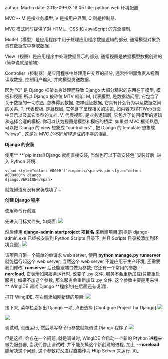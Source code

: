 author: Martin
date: 2015-09-03 16:05
title: python web 环境配置

MVC -- M 是指业务模型, V 是指用户界面, C 则是控制器.

MVC 模式同时提供了对 HTML、CSS 和 JavaScript 的完全控制.

Model（模型）是应用程序中用于处理应用程序数据逻辑的部分, 通常模型对象负责在数据库中存取数据.

View（视图）是应用程序中处理数据显示的部分, 通常视图是依据模型数据创建的(简单说就是前端).

Controller（控制器）是应用程序中处理用户交互的部分, 通常控制器负责从视图读取数据, 控制用户输入, 并向模型发送数据.

因为 "C" 是 Django 框架本身处理而导致 Django 大部分精彩的东西在于模型, 模板和视图
所以 Django 被称位 MTV 框架:
M, 代表模型, 是数据访问层, 它包含了关于数据的一切东西, 怎样得到数据, 怎样验证数据, 它具有什么行为以及数据之间的关系.
T, 代表模板, 是展现层, 它包含了呈现相关的决策, 如内容怎样在Web页面中显示以及其它类型的文档.
V, 代表视图, 是业务逻辑层, 它包含了访问模型的逻辑和选择合适的模板.
你可以认为视图是模型和模板的桥梁, 如果对 MVC 框架熟悉, 可以把 Django 的 view 想象成 "controllers" ,
把 Django 的 template 想象成 "views" , 这是对 MVC 的不同解释造成的不幸的混乱.

**Django 的安装**

使用** **`pip install Django 就能直接安装, 当然也可以下载安装包, 安装好后, 进入 Python 环境:


    <span style="color: #0000ff">import</span><span style="color: #000000"> django
    django.VERSION</span>

就能知道有没有安装成功了...`



**创建 Django 程序**




使用命令行创建




先进入目标文件夹, 如桌面:
![](http://i57.tinypic.com/zkki11.jpg)




然后使用 **django-admin startproject** **项目名** 来新建项目(前提是 django-admin.exe 已经被安装到 Python Scripts 目录下, 并且 Scripts 目录被添加到环境变量).
![](http://i60.tinypic.com/ifn22u.jpg)




该项目自带一个简单的单请求 web server, 使用 **python manage.py runserver** 就能运行起这个 web server, 当然这个 web server 不能应用于生产环境, 还需要我们修改.
**runserver** 后还能跟端口做为参数;
它还有一个常用的参数 **--noreload**, 它表示如果服务运行时, 改变了 .py 文件, 服务不会重新加载(只能重启服务), 如果不加这个参数, 那么服务会重新加载 .py 文件. 这个参数主要是用来供** WingIDE 调试 Django **程序的(在后面还有说明).




打开 WingIDE, 在右侧添加刚新建的项目:
![](http://i61.tinypic.com/slmx4x.jpg)




接下来, 菜单栏会多出 Django 一项, 点击选择 [Configure Project for Django].![](http://i61.tinypic.com/29efwjb.jpg)




![](http://i58.tinypic.com/2wehxzt.jpg)




调试时, 点击运行, 然后填写命令行参数就能调试 Django 程序了.![](http://i62.tinypic.com/i2m06s.jpg)




但是这样, 会存在一个问题, 就是调试时, WingIDE 会启动一个新的 Ptyhon 进程来做为服务器, 当我们停止调试时, 并不能关掉这个新创建的进程, 加上 **--noreload** 能解决这个问题, 这个参数将父进程直接作为 Http Server 来运行.
)0_
